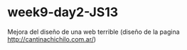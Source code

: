 # week9-day2-JS13
Mejora del diseño de una web terrible (diseño de la pagina http://cantinachichilo.com.ar/)

